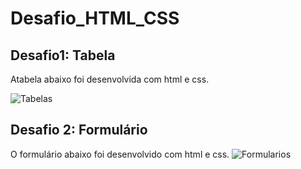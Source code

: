 # Desafio_HTML_CSS

## Desafio1: Tabela
Atabela abaixo foi desenvolvida com html e css.

![Tabelas](https://github.com/user-attachments/assets/c00acb4b-54e9-404a-a4e7-54167d81576d)

## Desafio 2: Formulário
O formulário abaixo foi desenvolvido com html e css.
![Formularios](https://github.com/user-attachments/assets/0d8cffd7-2a71-450b-aa21-454b8a690798)


 
